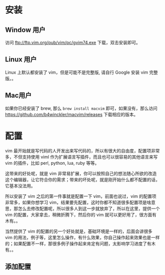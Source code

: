# 安装

## Window 用户

访问 <ftp://ftp.vim.org/pub/vim/pc/gvim74.exe> 下载，双击安装即可。

## Linux 用户

Linux 上默认都安装了 vim，但是可能不是完整版, 请自行 Google 安装 vim 完整版。。

## Mac用户

如果你已经安装了 brew, 那么 `brew install macvim` 即可，如果没有，那么访问 <https://github.com/b4winckler/macvim/releases> 下载相应的版本。

# 配置

vim 最开始就是写代码的人开发出来写代码的，所以有很大的自由度，配置项非常多，不但支持使用 viml 作为扩展语言写插件，而且也可以很容易的其他语言来写 vim 的插件，比如 perl, python, lua, ruby 等等。

这带来的好处呢，就是 vim 非常易扩展，你可以按照自己的想法随心所欲的改造这个编辑器，让它符合你的需求；带来的坏处呢，就是刚开始什么都不配置的话，它基本没法用。

所以安装了 vim 之后的第一件事就是配置一下 vim，前面也说过，vim 的配置项非常多，如果你想学习 vim，结果要先配置，这时你都不知道很多配置项是啥意思，那怎么去修改配置呢，所以很多人到这一步就放弃了，所以在这里，提供一个 vim 的配置，大家拿去，稍微折腾下，然后你的 vim 就可以更好用了，很方面有木有。。

当然提供了 vim 的配置的另一个好处就是，基础环境是一样的，后面会讲很多 vim 的用法，例子等，这里怎么操作，有什么效果，你自己操作起来效果也是一样的；如果配置不一样，那很多例子操作起来肯定有问题，太影响学习进度了有木有。。

## 添加配置


















































